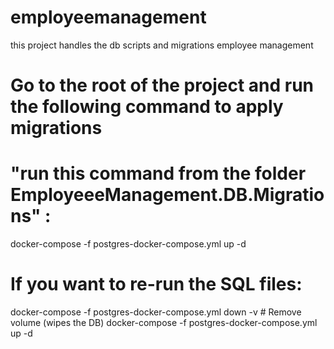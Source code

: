 # employeemanagement
this project handles the db scripts and migrations employee management


# Go to the root of the project and run the following command to apply migrations

# "run this command from the folder EmployeeeManagement.DB.Migrations" :

docker-compose -f postgres-docker-compose.yml up -d

# If you want to re-run the SQL files:
docker-compose -f postgres-docker-compose.yml down -v   # Remove volume (wipes the DB)
docker-compose -f postgres-docker-compose.yml up -d